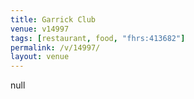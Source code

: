 ```yaml
---
title: Garrick Club
venue: v14997
tags: [restaurant, food, "fhrs:413682"]
permalink: /v/14997/
layout: venue
---
```

null
